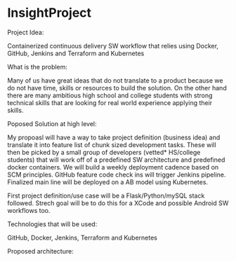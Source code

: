 # InsightProject

Project Idea:

Containerized continuous delivery SW workflow that relies using Docker, GitHub, Jenkins and Terraform and Kubernetes

What is the problem:

Many of us have great ideas that do not translate to a product because we do not have time, skills or resources to build the solution. On the other hand there are many ambitious high school and college students with strong technical skills that are looking for real world experience applying their skills.  

Poposed Solution at high level:

My propoasl will have a  way to take project definition (business idea) and translate it into  feature list of chunk sized development tasks. These will then be picked by a small group of developers (vetted* HS/college students) that will work off of a predefined SW architecture and predefined docker containers.  We will build a weekly deployment cadence based on SCM principles. GitHub feature code check ins will trigger Jenkins pipeline. Finalized main line will be deployed on a AB model using Kubernetes.

First project definition/use case will be a Flask/Python/mySQL stack followed. Strech goal will be to do this for a XCode and possible Android SW workflows too. 

Technologies that will be used:

GitHub, Docker, Jenkins, Terraform and Kubernetes


Proposed architecture:



